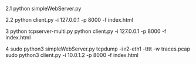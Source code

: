 2.1
python simpleWebServer.py

2.2
python client.py -i 127.0.0.1 -p 8000 -f index.html 

3
python tcpserver-multi.py
python client.py -i 127.0.0.1 -p 8000 -f index.html 

4
sudo python3 simpleWebServer.py
tcpdump -i r2-eth1 -tttt -w traces.pcap
sudo python3 client.py -i 10.0.1.2 -p 8000 -f index.html 